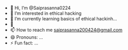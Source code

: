 - 👋 Hi, I’m @Saiprasanna0224
- 👀 I’m interested in ethical hacking
- 🌱 I’m currently learning basics of ethical hackinh...
- 💞
- 📫 How to reach me saiprasanna200424@gmail.com
- 😄 Pronouns: ...
- ⚡ Fun fact: ...

<!---
Saiprasanna0224/Saiprasanna0224 is a ✨ special ✨ repository because its `README.md` (this file) appears on your GitHub profile.
You can click the Preview link to take a look at your changes.
--->
